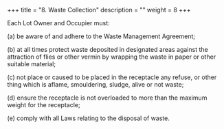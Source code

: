 
+++
title = "8. Waste Collection"
description = ""
weight = 8
+++


Each Lot Owner and Occupier must:

(a)	be aware of and adhere to the Waste Management Agreement;

(b)	at all times protect waste deposited in designated areas against the attraction of flies or other vermin by wrapping the waste in paper or other suitable material;

(c)	not place or caused to be placed in the receptacle any refuse, or other thing which is aflame, smouldering, sludge, alive or not waste;

(d)	ensure the receptacle is not overloaded to more than the maximum weight for the receptacle;

(e)	comply with all Laws relating to the disposal of waste.
